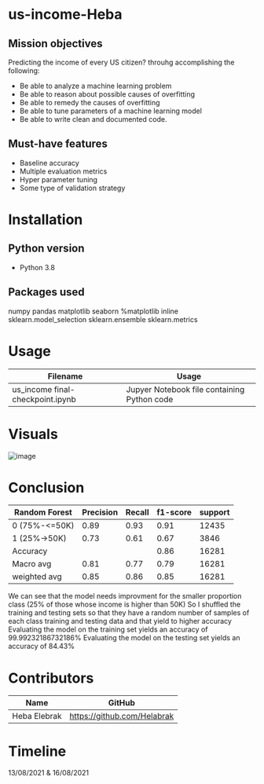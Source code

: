 # us-income-Heba

## Mission objectives

Predicting the income of every US citizen?
throuhg accomplishing the following: 
- Be able to analyze a machine learning problem
- Be able to reason about possible causes of overfitting
- Be able to remedy the causes of overfitting
- Be able to tune parameters of a machine learning model
- Be able to write clean and documented code.
    
## Must-have features    
- Baseline accuracy
- Multiple evaluation metrics
- Hyper parameter tuning
- Some type of validation strategy


# Installation

## Python version
* Python 3.8

## Packages used
numpy
pandas
matplotlib
seaborn
%matplotlib inline
sklearn.model_selection 
sklearn.ensemble 
sklearn.metrics 

# Usage
| Filename                             | Usage                                                     |
|--------------------------------------|-----------------------------------------------------------|
| us_income final-checkpoint.ipynb | Jupyer Notebook file containing Python code


# Visuals
![image](https://user-images.githubusercontent.com/84380899/129574666-303a5fdf-fdcf-4277-abc8-fa3d3abba366.png)


# 


# Conclusion             
                   


| Random Forest | Precision| Recall      | f1-score    |support
| --------------| -------- | ----------- |-------------|-------------|
| 0 (75%-<=50K) | 0.89     | 0.93        | 0.91        | 12435       |
| 1 (25%->50K)  | 0.73     | 0.61        | 0.67        | 3846        |
| Accuracy      |          |             | 0.86        | 16281       |
| Macro avg     | 0.81     | 0.77        | 0.79        | 16281       |
| weighted avg  | 0.85     | 0.86        | 0.85        | 16281       |

We can see that the model needs improvment for the smaller proportion class (25% of those whose income is higher than 50K) 
So I shuffled the training and testing sets so that they have a random number of samples of each class training and testing data and that yield to higher accuracy
        Evaluating the model on the training set yields an accuracy of 99.99232186732186%
        Evaluating the model on the testing set yields an accuracy of 84.43%


# Contributors
| Name           | GitHub                                                                              |
|----------------|-------------------------------------------------------------------------------------|
| Heba Elebrak | <a href="https://github.com/Helabrak">https://github.com/Helabrak               |



# Timeline
13/08/2021 & 16/08/2021

